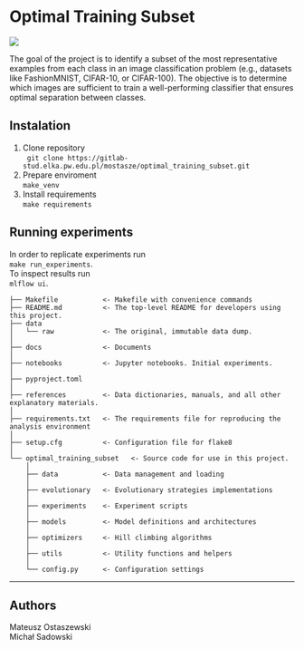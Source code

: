 # Optimal Training Subset

<a target="_blank" href="https://cookiecutter-data-science.drivendata.org/">
    <img src="https://img.shields.io/badge/CCDS-Project%20template-328F97?logo=cookiecutter" />
</a>

The goal of the project is to identify a subset of the most representative examples from each class in an image classification problem (e.g., datasets like FashionMNIST, CIFAR-10, or CIFAR-100). The objective is to determine which images are sufficient to train a well-performing classifier that ensures optimal separation between classes.

## Instalation
1. Clone repository  
    ` git clone https://gitlab-stud.elka.pw.edu.pl/mostasze/optimal_training_subset.git`
2. Prepare enviroment   
    `make_venv`
3. Install requirements   
    `make requirements`

## Running experiments
In order to replicate experiments run     
    `make run_experiments`.  
To inspect results run   
    `mlflow ui`.


```
├── Makefile           <- Makefile with convenience commands
├── README.md          <- The top-level README for developers using this project.
├── data
│   └── raw            <- The original, immutable data dump.
│
├── docs               <- Documents
│
├── notebooks          <- Jupyter notebooks. Initial experiments.
│
├── pyproject.toml   
│
├── references         <- Data dictionaries, manuals, and all other explanatory materials.
│
├── requirements.txt   <- The requirements file for reproducing the analysis environment
│
├── setup.cfg          <- Configuration file for flake8
│
└── optimal_training_subset   <- Source code for use in this project.
    │
    ├── data           <- Data management and loading
    │
    ├── evolutionary   <- Evolutionary strategies implementations
    │
    ├── experiments    <- Experiment scripts
    │
    ├── models         <- Model definitions and architectures
    │
    ├── optimizers     <- Hill climbing algorithms
    │
    ├── utils          <- Utility functions and helpers
    │   
    └── config.py      <- Configuration settings

```

--------

## Authors
Mateusz Ostaszewski  
Michał Sadowski